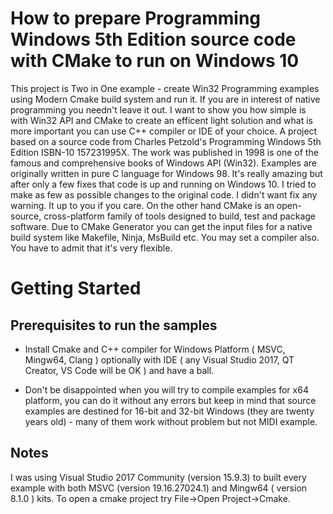 # How to prepare Programming Windows 5th Edition source code with CMake to run on Windows 10 
This project is Two in One example - create Win32 Programming examples using Modern Cmake build system and run it. If you are in interest of native programming you needn't leave it out. I want to show you how simple is with Win32 API and CMake to create an efficent light solution and what is more important you can use C++ compiler or IDE of your choice. A project  based on  a source code from Charles Petzold's Programming Windows 5th Edition ISBN-10 157231995X. The work was published in 1998 is one of the famous and comprehensive books of Windows API (Win32). Examples are originally written in pure C language for Windows 98. It's really amazing but after only a few fixes that code is up and running on Windows 10. I tried to make as few as possible changes to the original code. I didn't want fix any warning. It up to you if you care. On the other hand CMake is an open-source, cross-platform family of tools designed to build, test and package software. Due to CMake Generator you can get the input files for a native build system like Makefile, Ninja, MsBuild etc. You may set a compiler also. You have to admit that it's very flexible.
# Getting Started

## Prerequisites to run the samples
- Install Cmake and C++ compiler for Windows Platform ( MSVC, Mingw64, Clang ) optionally with IDE ( any Visual Studio 2017, QT Creator, VS Code will be OK ) and have a ball.

- Don't be disappointed when you will try to compile examples for x64 platform, you can do it without any errors but keep in mind that source examples are destined for 16-bit and 32-bit Windows (they are twenty years old) - many of them work without problem but not MIDI example.

## Notes
I was using Visual Studio 2017 Community (version 15.9.3)  to built every example with both MSVC (version 19.16.27024.1) and Mingw64 ( version 8.1.0 ) kits. To open a cmake project try File->Open Project->Cmake.
